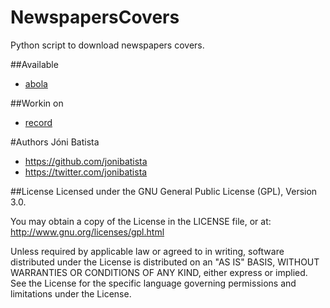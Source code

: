 NewspapersCovers
================

Python script to download newspapers covers.

##Available
* <a href="http://www.abola.pt/" title="abola">abola</a>

##Workin on
* <a href="http://www.record.xl.pt/" title="record">record</a>

#Authors
Jóni Batista
* https://github.com/jonibatista
* https://twitter.com/jonibatista

##License
Licensed under the GNU General Public License (GPL), Version 3.0.

You may obtain a copy of the License in the LICENSE file, or at:
http://www.gnu.org/licenses/gpl.html

Unless required by applicable law or agreed to in writing, software distributed under the License is distributed on an "AS IS" BASIS, WITHOUT WARRANTIES OR CONDITIONS OF ANY KIND, either express or implied. See the License for the specific language governing permissions and limitations under the License.